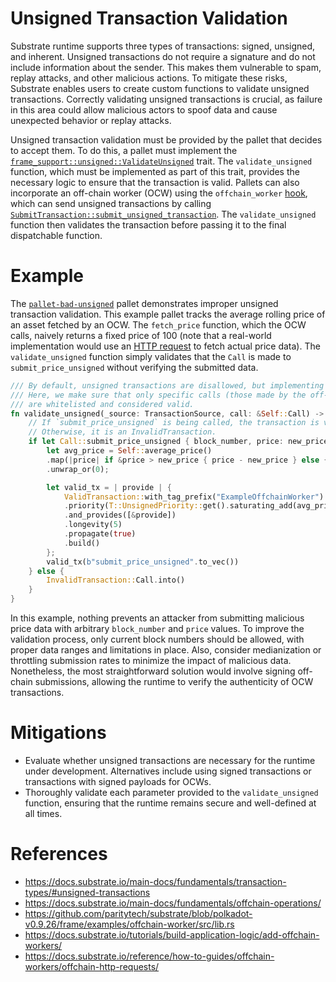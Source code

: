 # Unsigned Transaction Validation

Substrate runtime supports three types of transactions: signed, unsigned, and inherent. Unsigned transactions do not require a signature and do not include information about the sender. This makes them vulnerable to spam, replay attacks, and other malicious actions. To mitigate these risks, Substrate enables users to create custom functions to validate unsigned transactions. Correctly validating unsigned transactions is crucial, as failure in this area could allow malicious actors to spoof data and cause unexpected behavior or replay attacks.

Unsigned transaction validation must be provided by the pallet that decides to accept them. To do this, a pallet must implement the [`frame_support::unsigned::ValidateUnsigned`](https://paritytech.github.io/substrate/master/frame_support/attr.pallet.html#validate-unsigned-palletvalidate_unsigned-optional) trait. The `validate_unsigned` function, which must be implemented as part of this trait, provides the necessary logic to ensure that the transaction is valid. Pallets can also incorporate an off-chain worker (OCW) using the `offchain_worker` [hook](https://paritytech.github.io/substrate/master/frame_support/attr.pallet.html#hooks-pallethooks-optional), which can send unsigned transactions by calling [`SubmitTransaction::submit_unsigned_transaction`](https://paritytech.github.io/substrate/master/frame_system/offchain/struct.SubmitTransaction.html). The `validate_unsigned` function then validates the transaction before passing it to the final dispatchable function.

# Example

The [`pallet-bad-unsigned`](https://github.com/crytic/building-secure-contracts/blob/master/not-so-smart-contracts/substrate/validate_unsigned/pallet-bad-unsigned.rs) pallet demonstrates improper unsigned transaction validation. This example pallet tracks the average rolling price of an asset fetched by an OCW. The `fetch_price` function, which the OCW calls, naively returns a fixed price of 100 (note that a real-world implementation would use an [HTTP request](https://github.com/paritytech/substrate/blob/e8a7d161f39db70cb27fdad6c6e215cf493ebc3b/frame/examples/offchain-worker/src/lib.rs#L572-L625) to fetch actual price data). The `validate_unsigned` function simply validates that the `Call` is made to `submit_price_unsigned` without verifying the submitted data.

```rust
/// By default, unsigned transactions are disallowed, but implementing the validator.
/// Here, we make sure that only specific calls (those made by the off-chain worker)
/// are whitelisted and considered valid.
fn validate_unsigned(_source: TransactionSource, call: &Self::Call) -> TransactionValidity {
    // If `submit_price_unsigned` is being called, the transaction is valid.
    // Otherwise, it is an InvalidTransaction.
    if let Call::submit_price_unsigned { block_number, price: new_price } = call {
        let avg_price = Self::average_price()
        .map(|price| if &price > new_price { price - new_price } else { new_price - price })
        .unwrap_or(0);

        let valid_tx = | provide | {
            ValidTransaction::with_tag_prefix("ExampleOffchainWorker")
            .priority(T::UnsignedPriority::get().saturating_add(avg_price as _))
            .and_provides([&provide])
            .longevity(5)
            .propagate(true)
            .build()
        };
        valid_tx(b"submit_price_unsigned".to_vec())
    } else {
        InvalidTransaction::Call.into()
    }
}
```

In this example, nothing prevents an attacker from submitting malicious price data with arbitrary `block_number` and `price` values. To improve the validation process, only current block numbers should be allowed, with proper data ranges and limitations in place. Also, consider medianization or throttling submission rates to minimize the impact of malicious data. Nonetheless, the most straightforward solution would involve signing off-chain submissions, allowing the runtime to verify the authenticity of OCW transactions.

# Mitigations

- Evaluate whether unsigned transactions are necessary for the runtime under development. Alternatives include using signed transactions or transactions with signed payloads for OCWs.
- Thoroughly validate each parameter provided to the `validate_unsigned` function, ensuring that the runtime remains secure and well-defined at all times.

# References

- https://docs.substrate.io/main-docs/fundamentals/transaction-types/#unsigned-transactions
- https://docs.substrate.io/main-docs/fundamentals/offchain-operations/
- https://github.com/paritytech/substrate/blob/polkadot-v0.9.26/frame/examples/offchain-worker/src/lib.rs
- https://docs.substrate.io/tutorials/build-application-logic/add-offchain-workers/
- https://docs.substrate.io/reference/how-to-guides/offchain-workers/offchain-http-requests/
